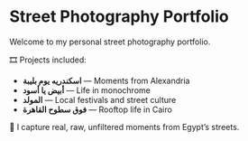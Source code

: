# Street Photography Portfolio

Welcome to my personal street photography portfolio.

🎞️ Projects included:
- **اسكندريه يوم بليبة** — Moments from Alexandria
- **أبيض يا أسود** — Life in monochrome
- **المولد** — Local festivals and street culture
- **فوق سطوح القاهرة** — Rooftop life in Cairo

📸 I capture real, raw, unfiltered moments from Egypt’s streets.
